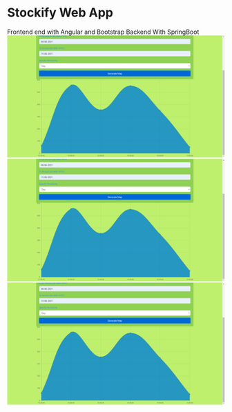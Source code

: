 # Stockify Web App
Frontend end with Angular and Bootstrap
Backend With SpringBoot 
![Image #2](https://github.com/pvinoda/stockify/blob/main/Screenshots/Screenshot%20(159).png)
![Image #2](https://github.com/pvinoda/stockify/blob/main/Screenshots/Screenshot%20(159).png)
![Image #2](https://github.com/pvinoda/stockify/blob/main/Screenshots/Screenshot%20(159).png)
